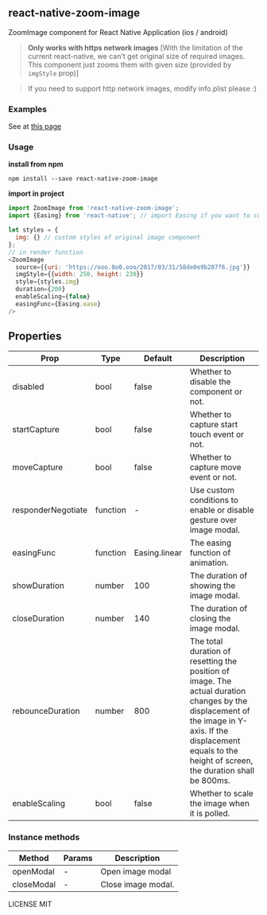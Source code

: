 ## react-native-zoom-image

ZoomImage component for React Native Application (ios / android)

> **Only works with https network images** [With the limitation of the current react-native, we can't get original size of required images. This component just zooms them with given size (provided by `imgStyle` prop)]

> If you need to support http network images, modify info.plist please :)

### Examples

See at [this page](https://github.com/Tinysymphony/react-native-zoom-image#readme)

### Usage

**install from npm**

``` shell
npm install --save react-native-zoom-image

```

**import in project**

``` js
import ZoomImage from 'react-native-zoom-image';
import {Easing} from 'react-native'; // import Easing if you want to customize easing function
```

```js
let styles = {
  img: {} // custom styles of original image component
};
// in render function
<ZoomImage
  source={{uri: 'https://ooo.0o0.ooo/2017/03/31/58de0e9b287f6.jpg'}}
  imgStyle={{width: 250, height: 230}}
  style={styles.img}
  duration={200}
  enableScaling={false}
  easingFunc={Easing.ease}
/>

```

## Properties

| Prop | Type | Default | Description |
| --- | --- | --- | --- |
| disabled | bool | false | Whether to disable the component or not. |
| startCapture | bool | false | Whether to capture start touch event or not. |
| moveCapture | bool | false | Whether to capture move event or not. |
| responderNegotiate | function | - | Use custom conditions to enable or disable gesture over image modal. |
| easingFunc | function | Easing.linear | The easing function of animation. |
| showDuration | number | 100 | The duration of showing the image modal. |
| closeDuration | number | 140 | The duration of closing the image modal. |
| rebounceDuration | number | 800 | The total duration of resetting the position of image. The actual duration changes by the displacement of the image in Y-axis. If the displacement equals to the height of screen, the duration shall be 800ms. |
| enableScaling | bool | false | Whether to scale the image when it is polled. |

### Instance methods

| Method | Params | Description |
| --- | --- | --- |
| openModal | - | Open image modal |
| closeModal | - | Close image modal. |

LICENSE MIT
